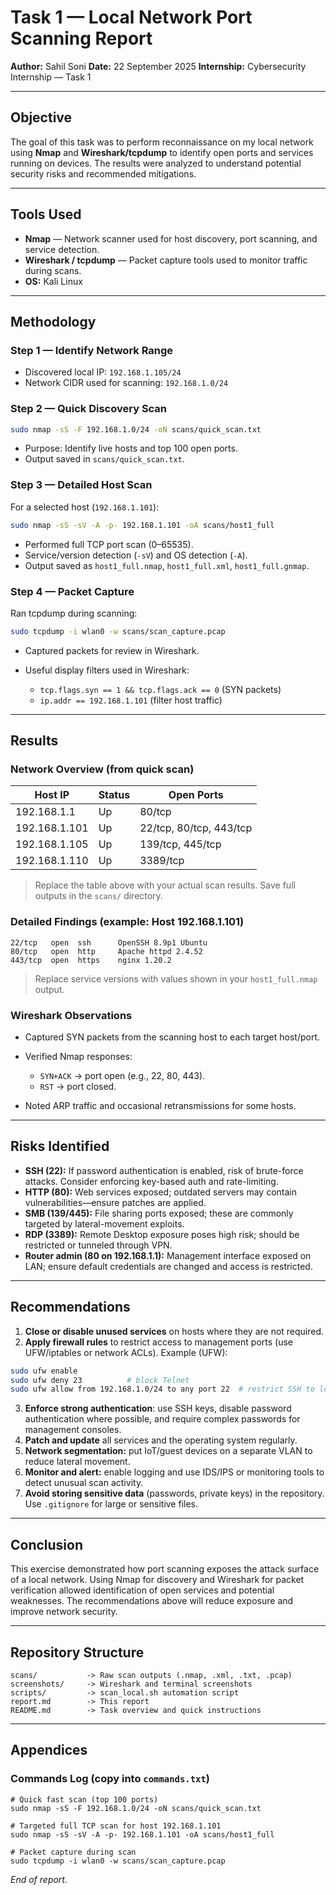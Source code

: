 # Task 1 — Local Network Port Scanning Report

**Author:** Sahil Soni
**Date:** 22 September 2025
**Internship:** Cybersecurity Internship — Task 1

---

## Objective

The goal of this task was to perform reconnaissance on my local network using **Nmap** and **Wireshark/tcpdump** to identify open ports and services running on devices. The results were analyzed to understand potential security risks and recommended mitigations.

---

## Tools Used

* **Nmap** — Network scanner used for host discovery, port scanning, and service detection.
* **Wireshark / tcpdump** — Packet capture tools used to monitor traffic during scans.
* **OS:** Kali Linux  

---

## Methodology

### Step 1 — Identify Network Range

* Discovered local IP: `192.168.1.105/24`
* Network CIDR used for scanning: `192.168.1.0/24`

### Step 2 — Quick Discovery Scan

```bash
sudo nmap -sS -F 192.168.1.0/24 -oN scans/quick_scan.txt
```

* Purpose: Identify live hosts and top 100 open ports.
* Output saved in `scans/quick_scan.txt`.

### Step 3 — Detailed Host Scan

For a selected host (`192.168.1.101`):

```bash
sudo nmap -sS -sV -A -p- 192.168.1.101 -oA scans/host1_full
```

* Performed full TCP port scan (0–65535).
* Service/version detection (`-sV`) and OS detection (`-A`).
* Output saved as `host1_full.nmap`, `host1_full.xml`, `host1_full.gnmap`.

### Step 4 — Packet Capture

Ran tcpdump during scanning:

```bash
sudo tcpdump -i wlan0 -w scans/scan_capture.pcap
```

* Captured packets for review in Wireshark.
* Useful display filters used in Wireshark:

  * `tcp.flags.syn == 1 && tcp.flags.ack == 0` (SYN packets)
  * `ip.addr == 192.168.1.101` (filter host traffic)

---

## Results

### Network Overview (from quick scan)

| Host IP       | Status | Open Ports              |
| ------------- | ------ | ----------------------- |
| 192.168.1.1   | Up     | 80/tcp                  |
| 192.168.1.101 | Up     | 22/tcp, 80/tcp, 443/tcp |
| 192.168.1.105 | Up     | 139/tcp, 445/tcp        |
| 192.168.1.110 | Up     | 3389/tcp                |

> Replace the table above with your actual scan results. Save full outputs in the `scans/` directory.

### Detailed Findings (example: Host 192.168.1.101)

```
22/tcp   open  ssh      OpenSSH 8.9p1 Ubuntu
80/tcp   open  http     Apache httpd 2.4.52
443/tcp  open  https    nginx 1.20.2
```

> Replace service versions with values shown in your `host1_full.nmap` output.

### Wireshark Observations

* Captured SYN packets from the scanning host to each target host/port.
* Verified Nmap responses:

  * `SYN+ACK` → port open (e.g., 22, 80, 443).
  * `RST` → port closed.
* Noted ARP traffic and occasional retransmissions for some hosts.

---

## Risks Identified

* **SSH (22):** If password authentication is enabled, risk of brute-force attacks. Consider enforcing key-based auth and rate-limiting.
* **HTTP (80):** Web services exposed; outdated servers may contain vulnerabilities—ensure patches are applied.
* **SMB (139/445):** File sharing ports exposed; these are commonly targeted by lateral-movement exploits.
* **RDP (3389):** Remote Desktop exposure poses high risk; should be restricted or tunneled through VPN.
* **Router admin (80 on 192.168.1.1):** Management interface exposed on LAN; ensure default credentials are changed and access is restricted.

---

## Recommendations

1. **Close or disable unused services** on hosts where they are not required.
2. **Apply firewall rules** to restrict access to management ports (use UFW/iptables or network ACLs). Example (UFW):

```bash
sudo ufw enable
sudo ufw deny 23          # block Telnet
sudo ufw allow from 192.168.1.0/24 to any port 22  # restrict SSH to local net
```

3. **Enforce strong authentication**: use SSH keys, disable password authentication where possible, and require complex passwords for management consoles.
4. **Patch and update** all services and the operating system regularly.
5. **Network segmentation:** put IoT/guest devices on a separate VLAN to reduce lateral movement.
6. **Monitor and alert:** enable logging and use IDS/IPS or monitoring tools to detect unusual scan activity.
7. **Avoid storing sensitive data** (passwords, private keys) in the repository. Use `.gitignore` for large or sensitive files.

---

## Conclusion

This exercise demonstrated how port scanning exposes the attack surface of a local network. Using Nmap for discovery and Wireshark for packet verification allowed identification of open services and potential weaknesses. The recommendations above will reduce exposure and improve network security.

---

## Repository Structure

```
scans/           -> Raw scan outputs (.nmap, .xml, .txt, .pcap)
screenshots/     -> Wireshark and terminal screenshots
scripts/         -> scan_local.sh automation script
report.md        -> This report
README.md        -> Task overview and quick instructions
```

---

## Appendices

### Commands Log (copy into `commands.txt`)

```
# Quick fast scan (top 100 ports)
sudo nmap -sS -F 192.168.1.0/24 -oN scans/quick_scan.txt

# Targeted full TCP scan for host 192.168.1.101
sudo nmap -sS -sV -A -p- 192.168.1.101 -oA scans/host1_full

# Packet capture during scan
sudo tcpdump -i wlan0 -w scans/scan_capture.pcap
```

*End of report.*
